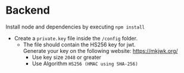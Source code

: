 # Backend #
Install node and dependencies by executing `npm install`  
  
- Create a `private.key` file inside the `/config` folder.  
    - The file should contain the HS256 key for jwt.  
      Generate your key on the following website: https://mkjwk.org/  
        - Use key size `2048` or greater  
        - Use Algorithm `HS256 (HMAC using SHA-256)`  